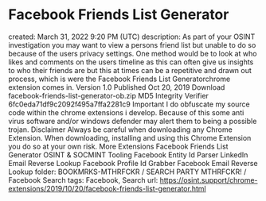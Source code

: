 # Facebook Friends List Generator

created: March 31, 2022 9:20 PM (UTC)
description: As part of your OSINT investigation you may want to view a persons friend list but unable to do so because of the users privacy settings. One method would be to look at who likes and comments on the users timeline as this can often give us insights to who their friends are but this at times can be a repetitive and drawn out process, which is were the Facebook Friends List Generatorchrome extension comes in. Version 1.0 Published Oct 20, 2019 Download facebook-friends-list-generator-ob.zip MD5 Integrity Verifier 6fc0eda71df9c2092f495a7ffa2281c9 Important I do obfuscate my source code within the chrome extensions i develop. Because of this some anti virus software and/or windows defender may alert them to being a possible trojan. Disclaimer Always be careful when downloading any Chrome Extension. When downloading, installing and using this Chrome Extension you do so at your own risk. More Extensions Facebook Friends List Generator OSINT & SOCMINT Tooling Facebook Entity Id Parser LinkedIn Email Reverse Lookup Facebook Profile Id Grabber Facebook Email Reverse Lookup
folder: BOOKMRKS-MTHRFCKR / SEARCH PARTY MTHRFCKR! / Facebook Search
tags: Facebook, Search
url: https://osint.support/chrome-extensions/2019/10/20/facebook-friends-list-generator.html